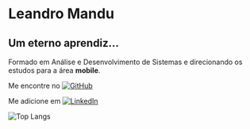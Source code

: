 # Leandro Mandu
## Um eterno aprendiz...
Formado em Análise e Desenvolvimento de Sistemas e direcionando os estudos para a área **mobile**.

Me encontre no [![GitHub](https://img.shields.io/badge/GitHub-000?style=for-the-badge&logo=github&logoColor=fff)](https://github.com/leandro-mandu)

Me adicione em 
[![LinkedIn](https://img.shields.io/badge/LinkedIn-0A66C2?style=for-the-badge&logo=linkedin&logoColor=white)](https://www.linkedin.com/in/leandro-mandu/)



![Top Langs](https://github-readme-stats-git-masterrstaa-rickstaa.vercel.app/api/top-langs/?username=leandro-mandu&layout=compact&bg_color=000&border_color=30A3DC&title_color=E94D5F&text_color=FFF)